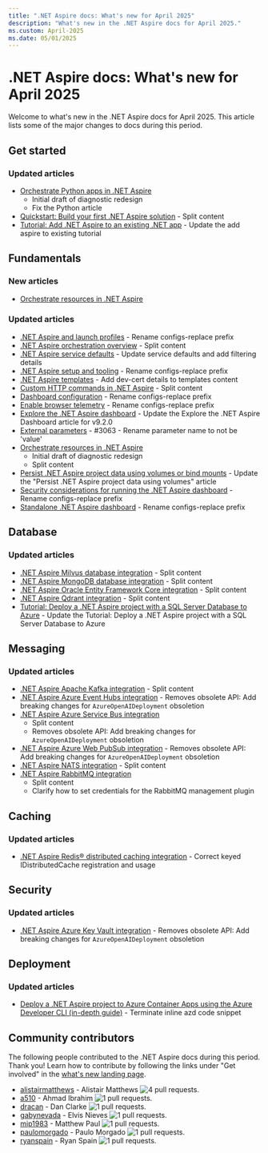 ```yaml
---
title: ".NET Aspire docs: What's new for April 2025"
description: "What's new in the .NET Aspire docs for April 2025."
ms.custom: April-2025
ms.date: 05/01/2025
---
```


# .NET Aspire docs: What's new for April 2025

Welcome to what's new in the .NET Aspire docs for April 2025. This article lists some of the major changes to docs during this period.

## Get started

### Updated articles

- [Orchestrate Python apps in .NET Aspire](../get-started/build-aspire-apps-with-python.md)
  - Initial draft of diagnostic redesign
  - Fix the Python article
- [Quickstart: Build your first .NET Aspire solution](../get-started/build-your-first-aspire-app.md) - Split content
- [Tutorial: Add .NET Aspire to an existing .NET app](../get-started/add-aspire-existing-app.md) - Update the add aspire to existing tutorial

## Fundamentals

### New articles

- [Orchestrate resources in .NET Aspire](../fundamentals/orchestrate-resources.md)

### Updated articles

- [.NET Aspire and launch profiles](../fundamentals/launch-profiles.md) - Rename configs-replace prefix
- [.NET Aspire orchestration overview](../fundamentals/app-host-overview.md) - Split content
- [.NET Aspire service defaults](../fundamentals/service-defaults.md) - Update service defaults and add filtering details
- [.NET Aspire setup and tooling](../fundamentals/setup-tooling.md) - Rename configs-replace prefix
- [.NET Aspire templates](../fundamentals/aspire-sdk-templates.md) - Add dev-cert details to templates content
- [Custom HTTP commands in .NET Aspire](../fundamentals/http-commands.md) - Split content
- [Dashboard configuration](../fundamentals/dashboard/configuration.md) - Rename configs-replace prefix
- [Enable browser telemetry](../fundamentals/dashboard/enable-browser-telemetry.md) - Rename configs-replace prefix
- [Explore the .NET Aspire dashboard](../fundamentals/dashboard/explore.md) - Update the Explore the .NET Aspire Dashboard article for v9.2.0
- [External parameters](../fundamentals/external-parameters.md) - #3063 - Rename parameter name to not be 'value'
- [Orchestrate resources in .NET Aspire](../fundamentals/orchestrate-resources.md)
  - Initial draft of diagnostic redesign
  - Split content
- [Persist .NET Aspire project data using volumes or bind mounts](../fundamentals/persist-data-volumes.md) - Update the "Persist .NET Aspire project data using volumes" article
- [Security considerations for running the .NET Aspire dashboard](../fundamentals/dashboard/security-considerations.md) - Rename configs-replace prefix
- [Standalone .NET Aspire dashboard](../fundamentals/dashboard/standalone.md) - Rename configs-replace prefix

## Database

### Updated articles

- [.NET Aspire Milvus database integration](../database/milvus-integration.md) - Split content
- [.NET Aspire MongoDB database integration](../database/mongodb-integration.md) - Split content
- [.NET Aspire Oracle Entity Framework Core integration](../database/oracle-entity-framework-integration.md) - Split content
- [.NET Aspire Qdrant integration](../database/qdrant-integration.md) - Split content
- [Tutorial: Deploy a .NET Aspire project with a SQL Server Database to Azure](../database/sql-server-integration-deployment.md) - Update the Tutorial: Deploy a .NET Aspire project with a SQL Server Database to Azure

## Messaging

### Updated articles

- [.NET Aspire Apache Kafka integration](../messaging/kafka-integration.md) - Split content
- [.NET Aspire Azure Event Hubs integration](../messaging/azure-event-hubs-integration.md) - Removes obsolete API: Add breaking changes for `AzureOpenAIDeployment` obsoletion
- [.NET Aspire Azure Service Bus integration](../messaging/azure-service-bus-integration.md)
  - Split content
  - Removes obsolete API: Add breaking changes for `AzureOpenAIDeployment` obsoletion
- [.NET Aspire Azure Web PubSub integration](../messaging/azure-web-pubsub-integration.md) - Removes obsolete API: Add breaking changes for `AzureOpenAIDeployment` obsoletion
- [.NET Aspire NATS integration](../messaging/nats-integration.md) - Split content
- [.NET Aspire RabbitMQ integration](../messaging/rabbitmq-integration.md)
  - Split content
  - Clarify how to set credentials for the RabbitMQ management plugin

## Caching

### Updated articles

- [.NET Aspire Redis&reg; distributed caching integration](../caching/stackexchange-redis-distributed-caching-integration.md) - Correct keyed IDistributedCache registration and usage

## Security

### Updated articles

- [.NET Aspire Azure Key Vault integration](../security/azure-security-key-vault-integration.md) - Removes obsolete API: Add breaking changes for `AzureOpenAIDeployment` obsoletion

## Deployment

### Updated articles

- [Deploy a .NET Aspire project to Azure Container Apps using the Azure Developer CLI (in-depth guide)](../deployment/azure/aca-deployment-azd-in-depth.md) - Terminate inline azd code snippet

## Community contributors

The following people contributed to the .NET Aspire docs during this period. Thank you! Learn how to contribute by following the links under "Get involved" in the [what's new landing page](index.yml).

- [alistairmatthews](https://github.com/alistairmatthews) - Alistair Matthews ![4 pull requests.](https://img.shields.io/badge/Merged%20Pull%20Requests-4-green)
- [a510](https://github.com/a510) - Ahmad Ibrahim ![1 pull requests.](https://img.shields.io/badge/Merged%20Pull%20Requests-1-green)
- [dracan](https://github.com/dracan) - Dan Clarke ![1 pull requests.](https://img.shields.io/badge/Merged%20Pull%20Requests-1-green)
- [gabynevada](https://github.com/gabynevada) - Elvis Nieves ![1 pull requests.](https://img.shields.io/badge/Merged%20Pull%20Requests-1-green)
- [mip1983](https://github.com/mip1983) - Matthew Paul ![1 pull requests.](https://img.shields.io/badge/Merged%20Pull%20Requests-1-green)
- [paulomorgado](https://github.com/paulomorgado) - Paulo Morgado ![1 pull requests.](https://img.shields.io/badge/Merged%20Pull%20Requests-1-green)
- [ryanspain](https://github.com/ryanspain) - Ryan Spain ![1 pull requests.](https://img.shields.io/badge/Merged%20Pull%20Requests-1-green)

